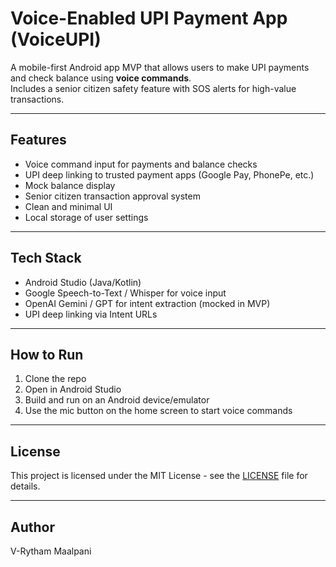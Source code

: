 # Voice-Enabled UPI Payment App (VoiceUPI)

A mobile-first Android app MVP that allows users to make UPI payments and check balance using **voice commands**.  
Includes a senior citizen safety feature with SOS alerts for high-value transactions.

---

## Features

- Voice command input for payments and balance checks  
- UPI deep linking to trusted payment apps (Google Pay, PhonePe, etc.)  
- Mock balance display  
- Senior citizen transaction approval system  
- Clean and minimal UI  
- Local storage of user settings  

---

## Tech Stack

- Android Studio (Java/Kotlin)  
- Google Speech-to-Text / Whisper for voice input  
- OpenAI Gemini / GPT for intent extraction (mocked in MVP)  
- UPI deep linking via Intent URLs  

---

## How to Run

1. Clone the repo  
2. Open in Android Studio  
3. Build and run on an Android device/emulator  
4. Use the mic button on the home screen to start voice commands

---

## License

This project is licensed under the MIT License - see the [LICENSE](LICENSE) file for details.

---

## Author

V-Rytham Maalpani  
